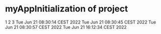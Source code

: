 # myAppInitialization of project
1
2
3
Tue Jun 21 08:30:14 CEST 2022
Tue Jun 21 08:30:45 CEST 2022
Tue Jun 21 08:30:57 CEST 2022
Tue Jun 21 16:12:34 CEST 2022
